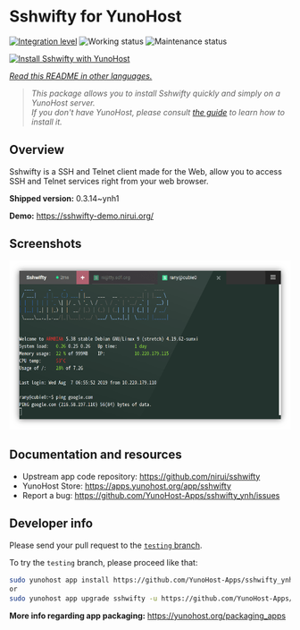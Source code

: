 <!--
N.B.: This README was automatically generated by <https://github.com/YunoHost/apps/tree/master/tools/readme_generator>
It shall NOT be edited by hand.
-->

# Sshwifty for YunoHost

[![Integration level](https://dash.yunohost.org/integration/sshwifty.svg)](https://ci-apps.yunohost.org/ci/apps/sshwifty/) ![Working status](https://ci-apps.yunohost.org/ci/badges/sshwifty.status.svg) ![Maintenance status](https://ci-apps.yunohost.org/ci/badges/sshwifty.maintain.svg)

[![Install Sshwifty with YunoHost](https://install-app.yunohost.org/install-with-yunohost.svg)](https://install-app.yunohost.org/?app=sshwifty)

*[Read this README in other languages.](./ALL_README.md)*

> *This package allows you to install Sshwifty quickly and simply on a YunoHost server.*  
> *If you don't have YunoHost, please consult [the guide](https://yunohost.org/install) to learn how to install it.*

## Overview

Sshwifty is a SSH and Telnet client made for the Web, allow you to access SSH and Telnet services right from your web browser.

**Shipped version:** 0.3.14~ynh1

**Demo:** <https://sshwifty-demo.nirui.org/>

## Screenshots

![Screenshot of Sshwifty](./doc/screenshots/Screenshot.png)

## Documentation and resources

- Upstream app code repository: <https://github.com/nirui/sshwifty>
- YunoHost Store: <https://apps.yunohost.org/app/sshwifty>
- Report a bug: <https://github.com/YunoHost-Apps/sshwifty_ynh/issues>

## Developer info

Please send your pull request to the [`testing` branch](https://github.com/YunoHost-Apps/sshwifty_ynh/tree/testing).

To try the `testing` branch, please proceed like that:

```bash
sudo yunohost app install https://github.com/YunoHost-Apps/sshwifty_ynh/tree/testing --debug
or
sudo yunohost app upgrade sshwifty -u https://github.com/YunoHost-Apps/sshwifty_ynh/tree/testing --debug
```

**More info regarding app packaging:** <https://yunohost.org/packaging_apps>
